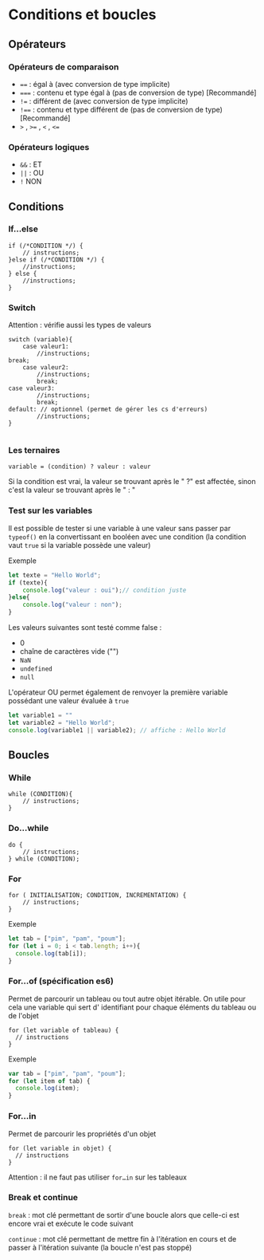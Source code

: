 # Conditions et boucles

## Opérateurs

### **Opérateurs de comparaison**

- `==` : égal à (avec conversion de type implicite)
- `===` : contenu et type égal à (pas de conversion de type) [Recommandé]
- `!=` : différent de (avec conversion de type implicite)
- `!==` : contenu et type différent de (pas de conversion de type) [Recommandé]
- `>` , `>=` , `<` , `<=`

### **Opérateurs logiques**

- `&&` : ET
- `||` : OU
- `!` NON

## **Conditions**

### **If…else**

```
if (/*CONDITION */) {
	// instructions;
}else if (/*CONDITION */) {
	//instructions;
} else {
	//instructions;
}
```

### **Switch**

Attention : vérifie aussi les types de valeurs

```
switch (variable){
	case valeur1: 
		//instructions; 
break;
	case valeur2: 
        //instructions; 
        break; 
case valeur3: 
        //instructions; 
        break; 
default: // optionnel (permet de gérer les cs d'erreurs)
        //instructions; 
}
		
```

### **Les ternaires**

```
variable = (condition) ? valeur : valeur
```

Si la condition est vrai, la valeur se trouvant après le " ?" est affectée, sinon c'est la valeur se trouvant après le " : "

### **Test sur les variables**

Il est possible de tester si une variable à une valeur sans passer par `typeof()` en la convertissant en booléen avec une condition (la condition vaut `true` si la variable possède une valeur)

Exemple

```jsx
let texte = "Hello World";
if (texte){
	console.log("valeur : oui");// condition juste 
}else{
	console.log("valeur : non");
}
```

Les valeurs suivantes sont testé comme false :

- 0
- chaîne de caractères vide ("")
- `NaN`
- `undefined`
- `null`

L'opérateur OU permet également de renvoyer la première variable possédant une valeur évaluée à `true`

```jsx
let variable1 = ""
let variable2 = "Hello World"; 
console.log(variable1 || variable2); // affiche : Hello World
```

## **Boucles**

### **While**

```
while (CONDITION){
	// instructions;
}
```

### **Do…while**

```
do {
	// instructions;
} while (CONDITION);
```

### **For**

```
for ( INITIALISATION; CONDITION, INCREMENTATION) {
	// instructions; 
}
```

Exemple

```jsx
let tab = ["pim", "pam", "poum"];
for (let i = 0; i < tab.length; i++){
  console.log(tab[i]);
}
```

### For…of (spécification es6)

Permet de parcourir un tableau ou tout autre objet itérable. On utile pour cela une variable qui sert d' identifiant pour chaque éléments du tableau ou de l'objet

```
for (let variable of tableau) {
  // instructions
}
```

Exemple

```jsx
var tab = ["pim", "pam", "poum"];
for (let item of tab) {
  console.log(item);
}
```

### For…in

Permet de parcourir les propriétés d'un objet

```
for (let variable in objet) {
  // instructions
}
```

Attention : il ne faut pas utiliser `for…in` sur les tableaux

### **Break et continue**

`break` : mot clé permettant de sortir d'une boucle alors que celle-ci est encore vrai et exécute le code suivant

`continue` : mot clé permettant de mettre fin à l'itération en cours et de passer à l'itération suivante (la boucle n'est pas stoppé)
